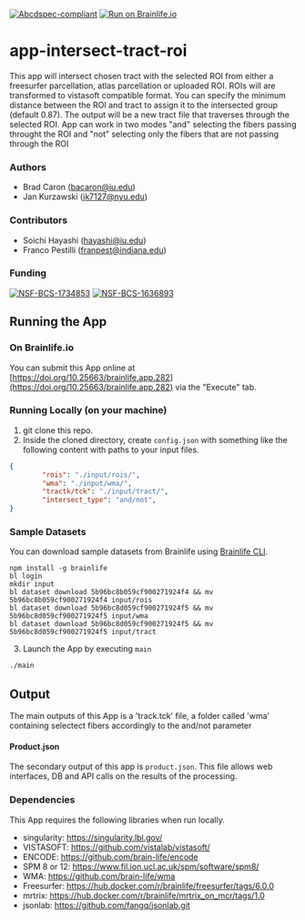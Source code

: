 [![Abcdspec-compliant](https://img.shields.io/badge/ABCD_Spec-v1.1-green.svg)](https://github.com/soichih/abcd-spec)
[![Run on Brainlife.io](https://img.shields.io/badge/Brainlife-bl.app.34-blue.svg)](https://doi.org/10.25663/bl.app.34)

# app-intersect-tract-roi
This app will intersect chosen tract with the selected ROI from either a freesurfer parcellation, atlas parcellation or uploaded ROI. ROIs will are transformed to vistasoft compatible format. You can specify the minimum distance between the ROI and tract to assign it to the intersected group (default 0.87). The output will be a new tract file that traverses through the selected ROI. App can work in two modes "and" selecting the fibers passing throught the ROI and "not" selecting only the fibers that are not passing through the ROI

### Authors
- Brad Caron (bacaron@iu.edu)
- Jan Kurzawski (jk7127@nyu.edu)

### Contributors
- Soichi Hayashi (hayashi@iu.edu)
- Franco Pestilli (franpest@indiana.edu)

### Funding
[![NSF-BCS-1734853](https://img.shields.io/badge/NSF_BCS-1734853-blue.svg)](https://nsf.gov/awardsearch/showAward?AWD_ID=1734853)
[![NSF-BCS-1636893](https://img.shields.io/badge/NSF_BCS-1636893-blue.svg)](https://nsf.gov/awardsearch/showAward?AWD_ID=1636893)

## Running the App 

### On Brainlife.io

You can submit this App online at [https://doi.org/10.25663/brainlife.app.282](https://doi.org/10.25663/brainlife.app.282) via the "Execute" tab.

### Running Locally (on your machine)

1. git clone this repo.
2. Inside the cloned directory, create `config.json` with something like the following content with paths to your input files.

```json
{
        "rois": "./input/rois/",
        "wma": "./input/wma/",
        "tractk/tck": "./input/tract/",
        "intersect_type": "and/not",      
}
```

### Sample Datasets

You can download sample datasets from Brainlife using [Brainlife CLI](https://github.com/brain-life/cli).

```
npm install -g brainlife
bl login
mkdir input
bl dataset download 5b96bc8b059cf900271924f4 && mv 5b96bc8b059cf900271924f4 input/rois
bl dataset download 5b96bc8d059cf900271924f5 && mv 5b96bc8d059cf900271924f5 input/wma
bl dataset download 5b96bc8d059cf900271924f5 && mv 5b96bc8d059cf900271924f5 input/tract

```


3. Launch the App by executing `main`

```bash
./main
```

## Output

The main outputs of this App is a 'track.tck' file, a folder called 'wma' containing selectect fibers accordingly to the and/not parameter

#### Product.json
The secondary output of this app is `product.json`. This file allows web interfaces, DB and API calls on the results of the processing. 

### Dependencies

This App requires the following libraries when run locally.

  - singularity: https://singularity.lbl.gov/
  - VISTASOFT: https://github.com/vistalab/vistasoft/
  - ENCODE: https://github.com/brain-life/encode
  - SPM 8 or 12: https://www.fil.ion.ucl.ac.uk/spm/software/spm8/
  - WMA: https://github.com/brain-life/wma
  - Freesurfer: https://hub.docker.com/r/brainlife/freesurfer/tags/6.0.0
  - mrtrix: https://hub.docker.com/r/brainlife/mrtrix_on_mcr/tags/1.0
  - jsonlab: https://github.com/fangq/jsonlab.git
